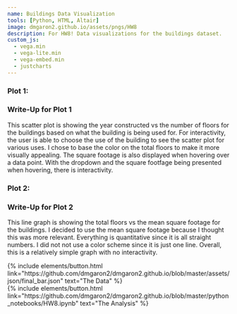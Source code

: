 ```yaml
---
name: Buildings Data Visualization
tools: [Python, HTML, Altair]
image: dmgaron2.github.io/assets/pngs/HW8
description: For HW8! Data visualizations for the buildings dataset.
custom_js:
  - vega.min
  - vega-lite.min
  - vega-embed.min
  - justcharts
---
```



### Plot 1:

<vegachart schema-url="{{ site.baseurl }}/assets/json/final_bar.json" style="width: 100%"></vegachart>

### Write-Up for Plot 1

This scatter plot is showing the year constructed vs the number of floors for the buildings based on what the building is being used for. For interactivity, the user is able to choose the use of the building to see the scatter plot for various uses. I chose to base the color on the total floors to make it more visually appealing. The square footage is also displayed when hovering over a data point. With the dropdown and the square footfage being presented when hovering, there is interactivity. 

### Plot 2:

<vegachart schema-url="{{ site.baseurl }}/assets/json/final_line.json" style="width: 100%"></vegachart>

### Write-Up for Plot 2

This line graph is showing the total floors vs the mean square footage for the buildings. I decided to use the mean square footage because I thought this was more relevant. Everything is quantitative since it is all straight numbers. I did not not use a color scheme since it is just one line. Overall, this is a relatively simple graph with no interactivity.


<div class="left">
{% include elements/button.html link="https://github.com/dmgaron2/dmgaron2.github.io/blob/master/assets/json/final_bar.json" text="The Data" %}
</div>

<div class="right">
{% include elements/button.html link="https://github.com/dmgaron2/dmgaron2.github.io/blob/master/python_notebooks/HW8.ipynb" text="The Analysis" %}
</div>

